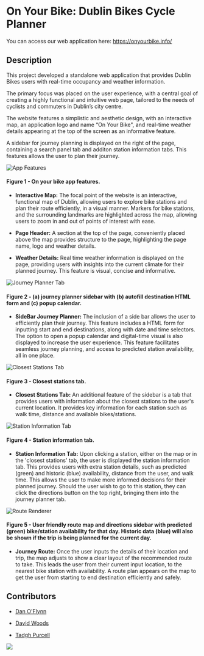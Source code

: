 # On Your Bike: Dublin Bikes Cycle Planner
You can access our web application here: https://onyourbike.info/

## Description
This project developed a standalone web application that provides Dublin Bikes users with real-time occupancy and weather information.

The primary focus was placed on the user experience, with a central goal of creating a highly functional and intuitive web page, tailored to the needs of cyclists and commuters in Dublin’s city centre.

The website features a simplistic and aesthetic design, with an interactive map, an application logo and name “On Your Bike", and real-time weather details appearing at the top of the screen as an informative feature. 

A sidebar for journey planning is displayed on the right of the page, containing a search panel tab and additon station information tabs. This features allows the user to plan their journey.

![App Features](https://github.com/TadghPurcell/se-group27-project/blob/main/github_imgs/figure_1.png?raw=true "App Features")
#### Figure 1 - On your bike app features.
- **Interactive Map:** The focal point of the website is an interactive, functional map of Dublin, allowing users to explore bike stations and plan their route efficiently, in a visual manner. Markers for bike stations, and the surrounding landmarks are highlighted across the map, allowing users to zoom in and out of points of interest with ease.

- **Page Header:** A section at the top of the page, conveniently placed above the map provides structure to the page, highlighting the page name, logo and weather details.

- **Weather Details:** Real time weather information is displayed on the page, providing users with insights into the current climate for their planned journey. This feature is visual, concise and informative.

  
![Journey Planner Tab](https://github.com/TadghPurcell/se-group27-project/blob/main/github_imgs/figure_2.png?raw=true "Journey Planner Tab")
#### Figure 2 - (a) journey planner sidebar with (b) autofill destination HTML form and (c) popup calendar.
- **SideBar Journey Planner:** The inclusion of a side bar allows the user to efficiently plan their journey. This feature includes a HTML form for inputting start and end destinations, along with date and time selectors. The option to open a popup calendar and digital-time visual is also displayed to increase the user experience. 
This feature facilitates seamless journey planning, and access to predicted station availability, all in one place.

![Closest Stations Tab](https://github.com/TadghPurcell/se-group27-project/blob/main/github_imgs/figure_3.png?raw=true "Closest Stations Tab")
#### Figure 3 - Closest stations tab.
- **Closest Stations Tab:** An additional feature of the sidebar is a tab that provides users with information about the closest stations to the user's current location. It provides key information for each station such as walk time, distance and available bikes/stations.

![Station Information Tab](https://github.com/TadghPurcell/se-group27-project/blob/main/github_imgs/figure_4.png?raw=true "Station Information Tab")
#### Figure 4 - Station information tab.
- **Station Information Tab:** Upon clicking a station, either on the map or in the 'closest stations' tab, the user is displayed the station information tab. This provides users with extra station details, such as predicted (green) and historic (blue) availability, distance from the user, and walk time. This allows the user to make more informed decisions for their planned journey. Should the user wish to go to this station, they can click the directions  button on the top right, bringing them into the journey planner tab.

![Route Renderer](https://github.com/TadghPurcell/se-group27-project/blob/main/github_imgs/figure_5.png?raw=true "Route Renderer")
#### Figure 5 - User friendly route map and directions sidebar with predicted (green) bike/station availability for that day. Historic data (blue) will also be shown if the trip is being planned for the current day.
- **Journey Route:** Once the user inputs the details of their location and trip, the map adjusts to show a clear layout of the recommended route to take. This leads the user from their current input location, to the nearest bike station with availability. A route plan appears on the map to get the user from starting to end destination efficiently and safely.

## Contributors

<a href='https://github.com/danieloflynn'></a>
- [Dan O'Flynn](https://github.com/danieloflynn)

<a href='https://github.com/DAVIDWOOD5'></a>
- [David Woods](https://github.com/DAVIDWOOD5)

<a href='https://github.com/TadghPurcell'></a>
- [Tadgh Purcell](https://github.com/TadghPurcell)

<img src="https://www.svgrepo.com/show/19878/bike.svg">